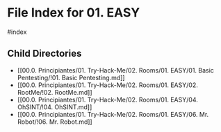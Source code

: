 # File Index for 01. EASY
#index

## Child Directories

- [[00.0. Principiantes/01. Try-Hack-Me/02. Rooms/01. EASY/01. Basic Pentesting/!01. Basic Pentesting.md]]
- [[00.0. Principiantes/01. Try-Hack-Me/02. Rooms/01. EASY/02. RootMe/!02. RootMe.md]]
- [[00.0. Principiantes/01. Try-Hack-Me/02. Rooms/01. EASY/04. OhSINT/!04. OhSINT.md]]
- [[00.0. Principiantes/01. Try-Hack-Me/02. Rooms/01. EASY/06. Mr. Robot/!06. Mr. Robot.md]]

